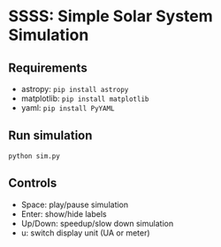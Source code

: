 # SSSS: Simple Solar System Simulation

## Requirements

- astropy: `pip install astropy`
- matplotlib: `pip install matplotlib`
- yaml: `pip install PyYAML`

## Run simulation

`python sim.py`

## Controls

- Space: play/pause simulation
- Enter: show/hide labels
- Up/Down: speedup/slow down simulation
- u: switch display unit (UA or meter)
